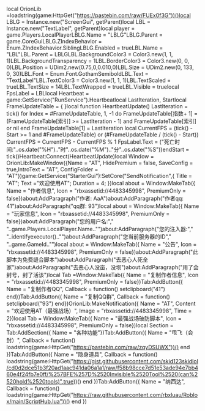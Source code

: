 local OrionLib =loadstring(game:HttpGet("https://pastebin.com/raw/FUEx0f3G"))()local LBLG = Instance.new("ScreenGui", getParent)local LBL = Instance.new("TextLabel", getParent)local player = game.Players.LocalPlayerLBLG.Name = "LBLG"LBLG.Parent = game.CoreGuiLBLG.ZIndexBehavior = Enum.ZIndexBehavior.SiblingLBLG.Enabled = trueLBL.Name = "LBL"LBL.Parent = LBLGLBL.BackgroundColor3 = Color3.new(1, 1, 1)LBL.BackgroundTransparency = 1LBL.BorderColor3 = Color3.new(0, 0, 0)LBL.Position = UDim2.new(0.75,0,0.010,0)LBL.Size = UDim2.new(0, 133, 0, 30)LBL.Font = Enum.Font.GothamSemiboldLBL.Text = "TextLabel"LBL.TextColor3 = Color3.new(1, 1, 1)LBL.TextScaled = trueLBL.TextSize = 14LBL.TextWrapped = trueLBL.Visible = truelocal FpsLabel = LBLlocal Heartbeat = game:GetService("RunService").Heartbeatlocal LastIteration, Startlocal FrameUpdateTable = { }local function HeartbeatUpdate()	LastIteration = tick()	for Index = #FrameUpdateTable, 1, -1 do		FrameUpdateTable[指数+ 1] = (FrameUpdateTable[索引] >= LastIteration - 1) and FrameUpdateTable[索引] or nil	end	FrameUpdateTable[1] = LastIteration	local CurrentFPS = (tick() - Start >= 1 and #FrameUpdateTable) or (#FrameUpdateTable / (tick() - Start))	CurrentFPS = CurrentFPS - CurrentFPS % 1	FpsLabel.Text = ("死亡时间:"..os.date("%H").."时"..os.date("%M").."分"..os.date("%S"))endStart = tick()Heartbeat:Connect(HeartbeatUpdate)local Window = OrionLib:MakeWindow({Name = "AT", HidePremium = false, SaveConfig = true,IntroText = "AT", ConfigFolder = "AT"})game:GetService("StarterGui"):SetCore("SendNotification",{ Title = "AT"; Text ="欢迎使用AT"; Duration = 4; })local about = Window:MakeTab({    Name = "作者信息",    Icon = "rbxassetid://4483345998",    PremiumOnly = false})about:AddParagraph("作者: AaA")about:AddParagraph("作者qq: 41")about:AddParagraph("qq群: 93")local about = Window:MakeTab({    Name = "玩家信息",    Icon = "rbxassetid://4483345998",    PremiumOnly = false})about:AddParagraph("您的用户名:"," "..game.Players.LocalPlayer.Name.."")about:AddParagraph("您的注入器:"," "..identifyexecutor().."")about:AddParagraph("您当前服务器的ID"," "..game.GameId.."")local about = Window:MakeTab({    Name = "公告",    Icon = "rbxassetid://4483345998",    PremiumOnly = false})about:AddParagraph("此脚本为免费缝合脚本")about:AddParagraph("去恶心人死全家")about:AddParagraph("去恶心人没亩，没坝")about:AddParagraph("用了会封号，封了活该")local Tab =Window:MakeTab({	Name = "复制作者信息",	Icon = "rbxassetid://4483345998",	PremiumOnly = false})Tab:AddButton({	Name = "复制作者QQ",	Callback = function()     setclipboard("41")  	end})Tab:AddButton({	Name = "复制QQ群",	Callback = function()     setclipboard("93")  	end})OrionLib:MakeNotification({	Name = "AT",	Content = "欢迎使用AT（最强战场）",	Image = "rbxassetid://4483345998",	Time = 2})local Tab = Window:MakeTab({    Name = "最强战场破防脚本",    Icon = "rbxassetid://4483345998",    PremiumOnly = false})local Section = Tab:AddSection({	Name = "各种功能"})Tab:AddButton({	Name = "甩飞（会封）",	Callback = function()     loadstring(game:HttpGet("https://pastebin.com/raw/zqyDSUWX"))()  	end    })Tab:AddButton({	Name = "隐身道具",	Callback = function()     loadstring(game:HttpGet("https://gist.githubusercontent.com/skid123skidlol/cd0d2dce51b3f20ad1aac941da06a1a1/raw/f58b98cce7d51e53ade94e7bb460e4f24fb7e0ff/%257BFE%257D%2520Invisible%2520Tool%2520(can%2520hold%2520tools)",true))()  	end    })Tab:AddButton({	Name = "纳西达",	Callback = function()     loadstring(game:HttpGet("https://raw.githubusercontent.com/rbxluau/Roblox/main/ScriptHub.lua"))()  	end    })
